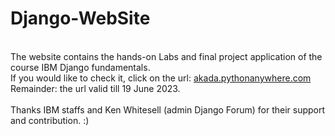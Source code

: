 # Django-WebSite
<br />
The website contains the hands-on Labs and final project application of the course IBM Django fundamentals. 
<br />
If you would like to check it, click on the url: <a href="https://akada.pythonanywhere.com" target="_blank" rel="noopener noreferrer">akada.pythonanywhere.com</a>
<br /> Remainder: the url valid till 19 June 2023. 
<br />
<br />
Thanks IBM staffs and Ken Whitesell (admin Django Forum) for their support and contribution. :) 


